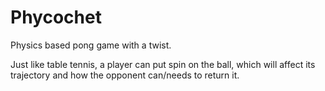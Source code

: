 # Phycochet

Physics based pong game with a twist.

Just like table tennis, a player can put spin on the ball, which will affect its trajectory and how the opponent can/needs to return it.
